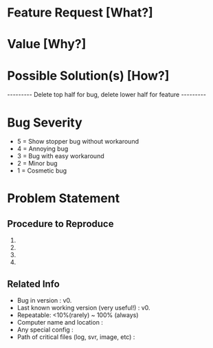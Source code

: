 # Feature Request [What?]

# Value [Why?]

# Possible Solution(s) [How?]

--------- Delete top half for bug, delete lower half for feature ---------
# Bug Severity
- 5 = Show stopper bug without workaround
- 4 = Annoying bug
- 3 = Bug with easy workaround
- 2 = Minor bug
- 1 = Cosmetic bug

# Problem Statement 

## Procedure to Reproduce 
1. 
2. 
3. 
4. 

## Related Info 
- Bug in version : v0.
- Last known working version (very useful!) : v0.
- Repeatable: <10%(rarely) ~ 100% (always)
- Computer name and location :
- Any special config : 
- Path of critical files (log, svr, image, etc) : 
